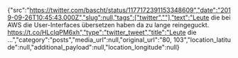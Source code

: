 {"src":"https://twitter.com/bascht/status/1177172391153348609","date":"2019-09-26T10:45:43.000Z","slug":null,"tags":["twitter",""],"text":"Leute die bei AWS die User-Interfaces übersetzen haben da zu lange reingeguckt. https://t.co/HLcIqPM6xh","type":"twitter_tweet","title":"Leute die …","category":"posts","media_url":null,"original_url":"80, 103","location_latitude":null,"additional_payload":null,"location_longitude":null}